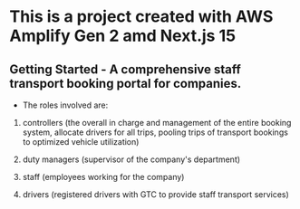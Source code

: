 # This is a project created with AWS Amplify Gen 2 amd Next.js 15

## Getting Started - A comprehensive staff transport booking portal for companies. 

- The roles involved are: 

1. controllers (the overall in charge and management of the entire booking system, allocate drivers for all trips, pooling trips of transport bookings to optimized vehicle utilization) 

2. duty managers (supervisor of the company's department) 

3. staff (employees working for the company)

4. drivers (registered drivers with GTC to provide staff transport services)




